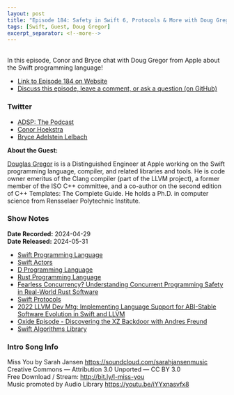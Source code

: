 ```yaml
---
layout: post
title: "Episode 184: Safety in Swift 6, Protocols & More with Doug Gregor"
tags: [Swift, Guest, Doug Gregor]
excerpt_separator: <!--more-->
---
```


<div id="buzzsprout-player-15161969"></div><script src="https://www.buzzsprout.com/1501960/15161969-episode-184-safety-in-swift-6-protocols-more-with-doug-gregor.js?container_id=buzzsprout-player-15161969&player=small" type="text/javascript" charset="utf-8"></script>

<br>In this episode, Conor and Bryce chat with Doug Gregor from Apple about the Swift programming language!

<!--more-->

* [Link to Episode 184 on Website](https://adspthepodcast.com/2024/05/31/Episode-184.html)
* [Discuss this episode, leave a comment, or ask a question (on GitHub)](https://github.com/codereport/adsp2/discussions/79)

### Twitter
 
* [ADSP: The Podcast](https://twitter.com/adspthepodcast)
* [Conor Hoekstra](https://twitter.com/code_report)
* [Bryce Adelstein Lelbach](https://twitter.com/blelbach)

**About the Guest:**

[Douglas Gregor](https://twitter.com/dgregor79) is is a Distinguished Engineer at Apple working on the Swift programming language, compiler, and related libraries and tools. He is code owner emeritus of the Clang compiler (part of the LLVM project), a former member of the ISO C++ committee, and a co-author on the second edition of C++ Templates: The Complete Guide. He holds a Ph.D. in computer science from Rensselaer Polytechnic Institute.

### Show Notes

**Date Recorded:** 2024-04-29 <br>
**Date Released:** 2024-05-31

* [Swift Programming Language](https://developer.apple.com/swift/)
* [Swift Actors](https://developer.apple.com/documentation/swift/actor)
* [D Programming Language](https://dlang.org/)
* [Rust Programming Language](https://www.rust-lang.org/)
* [Fearless Concurrency? Understanding Concurrent Programming Safety in Real-World Rust Software](https://arxiv.org/abs/1902.01906)
* [Swift Protocols](https://docs.swift.org/swift-book/documentation/the-swift-programming-language/protocols/)
* [2022 LLVM Dev Mtg: Implementing Language Support for ABI-Stable Software Evolution in Swift and LLVM](https://www.youtube.com/watch?v=MgPBetJWkmc) 
* [Oxide Episode - Discovering the XZ Backdoor with Andres Freund](https://open.spotify.com/episode/0C04JlCpMFe07C1XCswbZ9)
* [Swift Algorithms Library](https://github.com/apple/swift-algorithms)

### Intro Song Info
 
Miss You by Sarah Jansen https://soundcloud.com/sarahjansenmusic<br>
Creative Commons — Attribution 3.0 Unported — CC BY 3.0<br>
Free Download / Stream: http://bit.ly/l-miss-you<br>
Music promoted by Audio Library https://youtu.be/iYYxnasvfx8<br>
